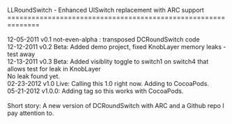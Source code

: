 LLRoundSwitch - Enhanced UISwitch replacement with ARC support<br />
==============================================================<br />
<br />
12-05-2011 v0.1 not-even-alpha : transposed DCRoundSwitch code<br />
12-12-2011 v0.2 Beta: Added demo project, fixed KnobLayer memory leaks - test away<br />
12-13-2011 v0.3 Beta: Added visiblity toggle to switch1 on switch4 that allows test for leak in KnobLayer<br />
                      No leak found yet.<br />
02-23-2012 v1.0 Live: Calling this 1.0 right now.  Adding to CocoaPods.<br />
05-21-2012 v1.0.0: Adding tag so this works with CocoaPods.<br />
<br />
Short story: A new version of DCRoundSwitch with ARC and a Github repo I pay attention to. 
